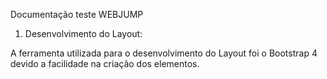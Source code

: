 Documentação teste WEBJUMP

1) Desenvolvimento do Layout:

A ferramenta utilizada para o desenvolvimento do Layout foi o Bootstrap 4 devido a facilidade na criação dos elementos.
